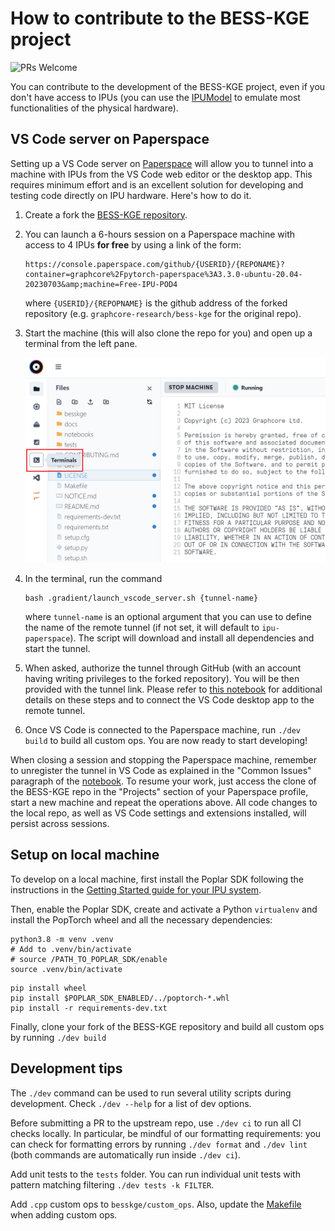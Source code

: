 # How to contribute to the BESS-KGE project

![PRs Welcome](https://img.shields.io/badge/PRs-welcome-brightgreen.svg?style=flat-square)

You can contribute to the development of the BESS-KGE project, even if you don't have access to IPUs (you can use the [IPUModel](https://docs.graphcore.ai/projects/poptorch-user-guide/en/3.2.0/reference.html#poptorch.Options.useIpuModel) to emulate most functionalities of the physical hardware).

## VS Code server on Paperspace

Setting up a VS Code server on [Paperspace](https://www.paperspace.com/graphcore) will allow you to tunnel into a machine with IPUs from the VS Code web editor or the desktop app. This requires minimum effort and is an excellent solution for developing and testing code directly on IPU hardware. Here's how to do it.

1. Create a fork the [BESS-KGE repository](https://github.com/graphcore-research/bess-kge).

2. You can launch a 6-hours session on a Paperspace machine with access to 4 IPUs **for free** by using a link of the form:
    ```
    https://console.paperspace.com/github/{USERID}/{REPONAME}?container=graphcore%2Fpytorch-paperspace%3A3.3.0-ubuntu-20.04-20230703&amp;machine=Free-IPU-POD4
    ```    

    where `{USERID}/{REPOPNAME}` is the github address of the forked repository (e.g. `graphcore-research/bess-kge` for the original repo).

3. Start the machine (this will also clone the repo for you) and open up a terminal from the left pane.

    ![terminal_pane](docs/source/images/Terminal1.png "height=200")

4. In the terminal, run the command
    ```shell
    bash .gradient/launch_vscode_server.sh {tunnel-name}
    ```

    where `tunnel-name` is an optional argument that you can use to define the name of the remote tunnel (if not set, it will default to `ipu-paperspace`). The script will download and install all dependencies and start the tunnel.

5. When asked, authorize the tunnel through GitHub (with an account having writing privileges to the forked repository). You will be then provided with the tunnel link. Please refer to [this notebook](https://ipu.dev/fmo4AZ) for additional details on these steps and to connect the VS Code desktop app to the remote tunnel. 

6. Once VS Code is connected to the Paperspace machine, run `./dev build` to build all custom ops. You are now ready to start developing!

When closing a session and stopping the Paperspace machine, remember to unregister the tunnel in VS Code as explained in the "Common Issues" paragraph of the [notebook](https://ipu.dev/fmo4AZ). To resume your work, just access the clone of the BESS-KGE repo in the "Projects" section of your Paperspace profile, start a new machine and repeat the operations above. All code changes to the local repo, as well as VS Code settings and extensions installed, will persist across sessions.

## Setup on local machine

To develop on a local machine, first install the Poplar SDK following the instructions in the [Getting Started guide for your IPU system](https://docs.graphcore.ai/en/latest/getting-started.html#getting-started).

Then, enable the Poplar SDK, create and activate a Python `virtualenv` and install the PopTorch wheel and all the necessary dependencies: 

```shell
python3.8 -m venv .venv
# Add to .venv/bin/activate
# source /PATH_TO_POPLAR_SDK/enable
source .venv/bin/activate
```
```shell
pip install wheel
pip install $POPLAR_SDK_ENABLED/../poptorch-*.whl
pip install -r requirements-dev.txt
```

Finally, clone your fork of the BESS-KGE repository and build all custom ops by running `./dev build`

## Development tips

The `./dev` command can be used to run several utility scripts during development. Check `./dev --help` for a list of dev options.

Before submitting a PR to the upstream repo, use `./dev ci` to run all CI checks locally. In particular, be mindful of our formatting requirements: you can check for formatting errors by running `./dev format` and `./dev lint` (both commands are automatically run inside `./dev ci`).

Add unit tests to the `tests` folder. You can run individual unit tests with pattern matching filtering `./dev tests -k FILTER`.

Add `.cpp` custom ops to `besskge/custom_ops`. Also, update the [Makefile](Makefile) when adding custom ops.
